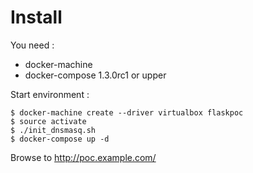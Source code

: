 Install
=======

You need :

* docker-machine
* docker-compose 1.3.0rc1 or upper

Start environment :

    $ docker-machine create --driver virtualbox flaskpoc
    $ source activate
    $ ./init_dnsmasq.sh
    $ docker-compose up -d

Browse to http://poc.example.com/

